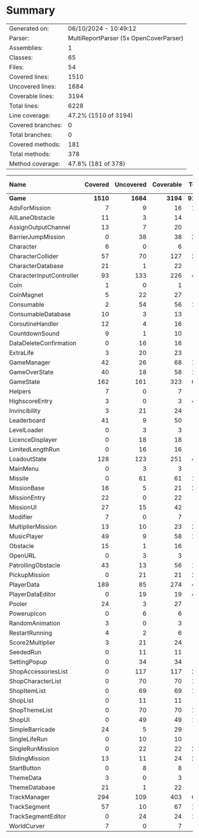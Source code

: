 ﻿# Summary
|||
|:---|:---|
| Generated on: | 06/10/2024 - 10:49:12 |
| Parser: | MultiReportParser (5x OpenCoverParser) |
| Assemblies: | 1 |
| Classes: | 65 |
| Files: | 54 |
| Covered lines: | 1510 |
| Uncovered lines: | 1684 |
| Coverable lines: | 3194 |
| Total lines: | 6228 |
| Line coverage: | 47.2% (1510 of 3194) |
| Covered branches: | 0 |
| Total branches: | 0 |
| Covered methods: | 181 |
| Total methods: | 378 |
| Method coverage: | 47.8% (181 of 378) |

|**Name**|**Covered**|**Uncovered**|**Coverable**|**Total**|**Line coverage**|**Covered**|**Total**|**Branch coverage**|**Covered**|**Total**|**Method coverage**|
|:---|---:|---:|---:|---:|---:|---:|---:|---:|---:|---:|---:|
|**Game**|**1510**|**1684**|**3194**|**9123**|**47.2%**|**0**|**0**|****|**181**|**378**|**47.8%**|
|AdsForMission|7|9|16|114|43.7%|0|0||2|4|50%|
|AllLaneObstacle|11|3|14|29|78.5%|0|0||1|1|100%|
|AssignOutputChannel|13|7|20|39|65%|0|0||1|1|100%|
|BarrierJumpMission|0|38|38|287|0%|0|0||0|6|0%|
|Character|6|0|6|33|100%|0|0||1|1|100%|
|CharacterCollider|57|70|127|227|44.8%|0|0||6|15|40%|
|CharacterDatabase|21|1|22|45|95.4%|0|0||3|4|75%|
|CharacterInputController|93|133|226|427|41.1%|0|0||21|30|70%|
|Coin|1|0|1|7|100%|0|0||1|1|100%|
|CoinMagnet|5|22|27|48|18.5%|0|0||2|6|33.3%|
|Consumable|2|54|56|115|3.5%|0|0||1|9|11.1%|
|ConsumableDatabase|10|3|13|33|76.9%|0|0||1|2|50%|
|CoroutineHandler|12|4|16|36|75%|0|0||2|3|66.6%|
|CountdownSound|9|1|10|24|90%|0|0||2|2|100%|
|DataDeleteConfirmation|0|16|16|30|0%|0|0||0|4|0%|
|ExtraLife|3|20|23|46|13%|0|0||1|6|16.6%|
|GameManager|42|26|68|143|61.7%|0|0||6|10|60%|
|GameOverState|40|18|58|164|68.9%|0|0||7|10|70%|
|GameState|162|161|323|602|50.1%|0|0||14|23|60.8%|
|Helpers|7|0|7|16|100%|0|0||1|1|100%|
|HighscoreEntry|3|0|3|499|100%|0|0||1|1|100%|
|Invincibility|3|21|24|45|12.5%|0|0||1|7|14.2%|
|Leaderboard|41|9|50|85|82%|0|0||2|4|50%|
|LevelLoader|0|3|3|10|0%|0|0||0|1|0%|
|LicenceDisplayer|0|18|18|32|0%|0|0||0|4|0%|
|LimitedLengthRun|0|16|16|99|0%|0|0||0|4|0%|
|LoadoutState|128|123|251|414|50.9%|0|0||10|19|52.6%|
|MainMenu|0|3|3|11|0%|0|0||0|1|0%|
|Missile|0|61|61|109|0%|0|0||0|8|0%|
|MissionBase|16|5|21|287|76.1%|0|0||4|5|80%|
|MissionEntry|22|0|22|46|100%|0|0||1|1|100%|
|MissionUI|27|15|42|68|64.2%|0|0||2|4|50%|
|Modifier|7|0|7|99|100%|0|0||3|3|100%|
|MultiplierMission|13|10|23|287|56.5%|0|0||4|6|66.6%|
|MusicPlayer|49|9|58|105|84.4%|0|0||8|8|100%|
|Obstacle|15|1|16|35|93.7%|0|0||1|2|50%|
|OpenURL|0|3|3|11|0%|0|0||0|1|0%|
|PatrollingObstacle|43|13|56|105|76.7%|0|0||4|6|66.6%|
|PickupMission|0|21|21|287|0%|0|0||0|5|0%|
|PlayerData|189|85|274|499|68.9%|0|0||12|20|60%|
|PlayerDataEditor|0|19|19|499|0%|0|0||0|3|0%|
|Pooler|24|3|27|48|88.8%|0|0||3|4|75%|
|PowerupIcon|0|6|6|21|0%|0|0||0|2|0%|
|RandomAnimation|3|0|3|12|100%|0|0||1|1|100%|
|RestartRunning|4|2|6|16|66.6%|0|0||1|2|50%|
|Score2Multiplier|3|21|24|47|12.5%|0|0||1|7|14.2%|
|SeededRun|0|11|11|99|0%|0|0||0|3|0%|
|SettingPopup|0|34|34|74|0%|0|0||0|7|0%|
|ShopAccessoriesList|0|117|117|214|0%|0|0||0|6|0%|
|ShopCharacterList|0|70|70|150|0%|0|0||0|3|0%|
|ShopItemList|0|69|69|148|0%|0|0||0|4|0%|
|ShopList|0|11|11|32|0%|0|0||0|3|0%|
|ShopThemeList|0|70|70|149|0%|0|0||0|3|0%|
|ShopUI|0|49|49|146|0%|0|0||0|9|0%|
|SimpleBarricade|24|5|29|58|82.7%|0|0||1|1|100%|
|SingleLifeRun|0|10|10|99|0%|0|0||0|3|0%|
|SingleRunMission|0|22|22|287|0%|0|0||0|6|0%|
|SlidingMission|13|11|24|287|54.1%|0|0||4|5|80%|
|StartButton|0|8|8|30|0%|0|0||0|1|0%|
|ThemeData|3|0|3|37|100%|0|0||1|1|100%|
|ThemeDatabase|21|1|22|45|95.4%|0|0||3|4|75%|
|TrackManager|294|109|403|677|72.9%|0|0||31|39|79.4%|
|TrackSegment|57|10|67|165|85%|0|0||6|7|85.7%|
|TrackSegmentEditor|0|24|24|165|0%|0|0||0|2|0%|
|WorldCurver|7|0|7|20|100%|0|0||3|3|100%|
